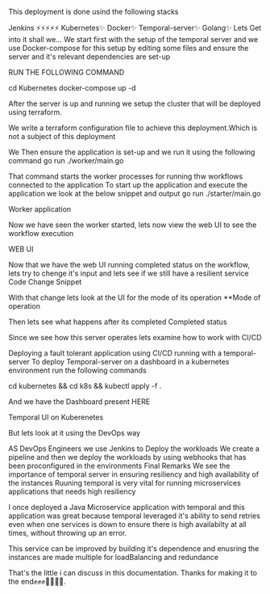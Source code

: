 
This deployment is done usind the following stacks

Jenkins ⚡️⚡️⚡️⚡️⚡️
Kubernetes✨
Docker✨
Temporal-server✨
Golang✨
Lets Get into it shall we... We start first with the setup of the temporal server and we use Docker-compose for this setup by editing some files and ensure the server and it's relevant dependencies are set-up

RUN THE FOLLOWING COMMAND

cd Kubernetes docker-compose up -d

After the server is up and running we setup the cluster that will be deployed using terraform.

We write a terraform configuration file to achieve this deployment.Which is not a subject of this deployment

We Then ensure the application is set-up and we run it using the following command
go run ./worker/main.go

That command starts the worker processes for running thw workflows connected to the application To start up the application and execute the application we look at the below snippet and output go run ./starter/main.go

Worker application

Now we have seen the worker started, lets now view the web UI to see the workflow execution

WEB UI

Now that we have the web UI running completed status on the workflow, lets try to chenge it's input and lets see if we still have a resilient service Code Change Snippet

With that change lets look at the UI for the mode of its operation **Mode of operation

Then lets see what happens after its completed Completed status

Since we see how this server operates lets examine how to work with CI/CD

Deploying a fault tolerant application using CI/CD running with a temporal-server
To deploy Temporal-server on a dashboard in a kubernetes environment run the following commands

cd kubernetes && cd k8s && kubectl apply -f .

And we have the Dashboard present HERE

Temporal UI on Kuberenetes

But lets look at it using the DevOps way

AS DevOps Engineers we use Jenkins to Deploy the workloads
We create a pipeline and then we deploy the workloads by using webhooks that has been proconfigured in the environments
Final Remarks
We see the importance of temporal server in ensuring resiliency and high availability of the instances
Ruuning temporal is very vital for running microservices applications that needs high resiliency

I once deployed a Java Microservice application with temporal and this application was great because temporal leveraged it's ability to send retries even when one services is down to ensure there is high availabilty at all times, without throwing up an error.

This service can be improved by building it's dependence and enusring the instances are made multiple for loadBalancing and redundance

That's the little i can discuss in this documentation. Thanks for making it to the end✊✊✊👊🏼🫰🫰.

